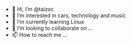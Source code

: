 - 👋 Hi, I’m @taizoc
- 👀 I’m interested in cars, technology and music
- 🌱 I’m currently learning Linux 
- 💞️ I’m looking to collaborate on ...
- 📫 How to reach me ...

<!---
taizoc/taizoc is a ✨ special ✨ repository because its `README.md` (this file) appears on your GitHub profile.
You can click the Preview link to take a look at your changes.
--->
